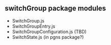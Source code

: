 ## switchGroup package modules
  - SwitchGroup.js
  - SwitchGroupEntry.js
  - SwitchGroupConfiguration.js (TBD)
  - SwitchState.js (in pgns package?)
  